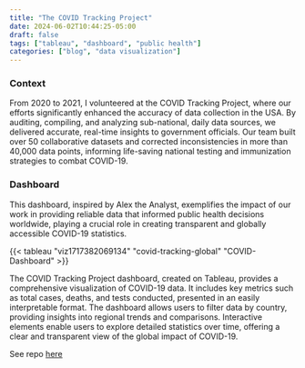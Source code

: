 ```yaml
---
title: "The COVID Tracking Project"
date: 2024-06-02T10:44:25-05:00
draft: false
tags: ["tableau", "dashboard", "public health"]
categories: ["blog", "data visualization"]
---
```


### Context 
From 2020 to 2021, I volunteered at the COVID Tracking Project, where our efforts significantly enhanced the accuracy of data collection in the USA. By auditing, compiling, and analyzing sub-national, daily data sources, we delivered accurate, real-time insights to government officials. Our team built over 50 collaborative datasets and corrected inconsistencies in more than 40,000 data points, informing life-saving national testing and immunization strategies to combat COVID-19.

### Dashboard
This dashboard, inspired by Alex the Analyst, exemplifies the impact of our work in providing reliable data that informed public health decisions worldwide, playing a crucial role in creating transparent and globally accessible COVID-19 statistics.

{{< tableau "viz1717382069134" "covid-tracking-global" "COVID-Dashboard" >}}

The COVID Tracking Project dashboard, created on Tableau, provides a comprehensive visualization of COVID-19 data. It includes key metrics such as total cases, deaths, and tests conducted, presented in an easily interpretable format. The dashboard allows users to filter data by country, providing insights into regional trends and comparisons. Interactive elements enable users to explore detailed statistics over time, offering a clear and transparent view of the global impact of COVID-19.

See repo [here](https://github.com/k10sj02/covid-tracking-project-sql)

